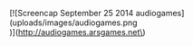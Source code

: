\[\!\[Screencap September 25 2014 audiogames\]\(uploads/images/audiogames.png\
)\]\(http://audiogames.arsgames.net\)

